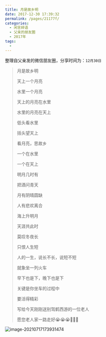 ```yaml
---
title: 月是故乡明
date: 2017-12-30 17:39:32
permalink: /pages/21177f/
categories:
  - 闲言碎语
  - 父亲的朋友圈
  - 2017年
tags:
  - 
---
```

整理自父亲发的微信朋友圈，分享时间为：`12月30日`

> 月是故乡明
>
> 
>
> 天上一个月亮
>
> 水里一个月亮
>
> 天上的月亮在水里
>
> 水里的月亮在天上
>
> 
>
> 
>
> 低头看水里
>
> 括头望天上
>
> 看月亮，思故乡
>
> 一个在水里
>
> 一个在天上
>
> 
>
> 
>
> 明月几时有
>
> 把酒问青天
>
> 月有阴晴圆缺
>
> 人有悲欢离合
>
> 海上升明月
>
> 天涯共此时
>
> 莫叹冬夜长
>
> 只恨人生短
>
> 
>
> 
>
> 人的一生，说长不长，说短不短
>
> 就象坐一列火车
>
> 早下也是下，晚下也是下
>
> 关键是你坐车的过程中
>
> 要活得精彩
>
> 
>
> 
>
> 写给今天刚刚送别驾鹤西游的一位老人
>
> 愿您老人家一路走好😭😭😭🙏🙏🙏

![image-20210717173931474](http://t.eryajf.net/imgs/2021/09/7951723d7e41c7e5.jpg)
